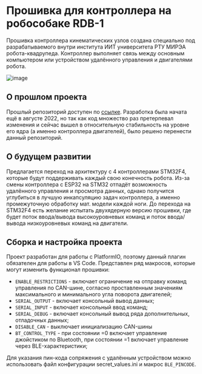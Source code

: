 # Прошивка для контроллера на робособаке RDB-1
Прошивка контроллера кинематических узлов создана специально под разрабатываемого внутри института ИИТ университета РТУ МИРЭА робота-квадрупеда. Контроллер выполняет связь между основным компьютером или устройством удалённого управления и двигателями робота.

![image](https://user-images.githubusercontent.com/40498648/230801189-ff013034-4c64-4cb9-a5fd-aa42576cb8f1.png)
## О прошлом проекта
Прошлый репозиторий доступен по [ссылке](https://github.com/AlexWanderman/RobotDogAlpha "ссылке"). Разработка была начата ещё в августе 2022, но так как код множество раз претерпевал изменения и сейчас вышел в относительную стабильность на уровне его ядра (а именно контроллера двигателей), было решено перенести данный репозиторий.
## О будущем развитии
Предлагается переход на архитектуру с 4 контроллерами STM32F4, которые будут поддерживать каждый свою конечность робота. Из-за смены контроллера с ESP32 на STM32 отпадёт возможность удалённого управления и просмотра данных, однако получится углубиться в лучшую инкапсуляцию задач контроллера, а именно промежуточную обработку мат. модели каждой ноги.
До перехода на STM32F4 есть желание испытать двухядерную версию прошивки, где будет поток ввода/вывода высокоуровневых команд и поток ввода/вывода низкоуровневых команд на двигатели.
## Сборка и настройка проекта
Проект разработан для работы с PlatformIO, поэтому данный плагин обязателен для работы в VS Code. Представлен ряд макросов, которые могут изменить функционал прошивки:
- `ENABLE_RESTRICTIONS` - включает ограничение на отправку команд управления по CAN-шине, согласно проставленным значениям максимального и минимального угла поворота двигателей;
- `SERIAL_OUTPUT` - включает консольный вывод данных;
- `SERIAL_INPUT` - включает консольный ввод команд;
- `SERIAL_DEBUG` - включает консольный вывод ряда дополнительных, отладочных данных;
- `DISABLE_CAN` - выключает инициализацию CAN-шины
- `BT_CONTROL_TYPE` - при состоянии =0 включает управление джойстиком по Bluetooth, при состоянии =1 включает управление через BLE-характеристики;

Для указания пин-кода сопряжения с удалённым устройством можно использовать файл конфигурации secret_values.ini и макрос `BLE_PINCODE`.

